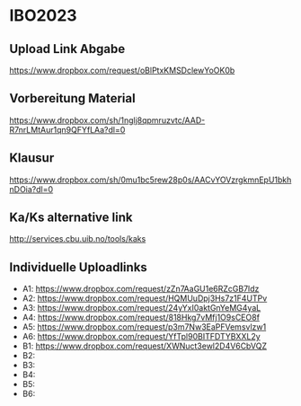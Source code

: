 # IBO2023

## Upload Link Abgabe 

https://www.dropbox.com/request/oBlPtxKMSDclewYoOK0b


## Vorbereitung Material

https://www.dropbox.com/sh/1nglj8qpmruzvtc/AAD-R7nrLMtAur1qn9QFYfLAa?dl=0

## Klausur

https://www.dropbox.com/sh/0mu1bc5rew28p0s/AACvYOVzrgkmnEpU1bkhnDOia?dl=0

## Ka/Ks alternative link

http://services.cbu.uib.no/tools/kaks

## Individuelle Uploadlinks

- A1: https://www.dropbox.com/request/zZn7AaGU1e6RZcGB7ldz
- A2: https://www.dropbox.com/request/HQMUuDpj3Hs7z1F4UTPv
- A3: https://www.dropbox.com/request/24yYxI0aktGnYeMG4yaL
- A4: https://www.dropbox.com/request/818Hkg7vMfj1O9sCEO8f
- A5: https://www.dropbox.com/request/p3m7Nw3EaPFVemsvlzw1
- A6: https://www.dropbox.com/request/YfTpl90BITFDTYBXXL2y
- B1: https://www.dropbox.com/request/XWNuct3ewl2D4V6CbVQZ
- B2:
- B3:
- B4:
- B5:
- B6:


